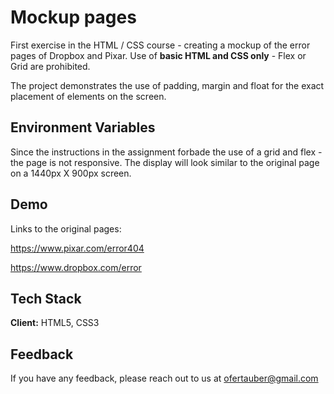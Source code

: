 # Mockup pages

First exercise in the HTML / CSS course - creating a mockup of the error pages of Dropbox and Pixar.
Use of **basic HTML and CSS only** - Flex or Grid are prohibited.

The project demonstrates the use of padding, margin and float for the exact placement of elements on the screen.

## Environment Variables

Since the instructions in the assignment forbade the use of a grid and flex - the page is not responsive. The display will look similar to the original page on a 1440px X 900px screen.

## Demo

Links to the original pages:

https://www.pixar.com/error404

https://www.dropbox.com/error

## Tech Stack

**Client:** HTML5, CSS3

## Feedback

If you have any feedback, please reach out to us at ofertauber@gmail.com
